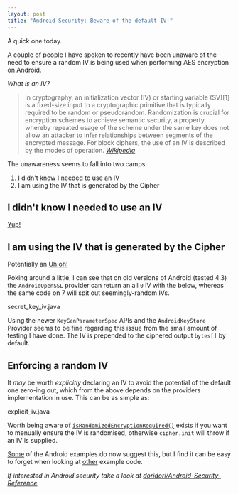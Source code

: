 ```yaml
---
layout: post
title: "Android Security: Beware of the default IV!"
---
```


A quick one today. 

A couple of people I have spoken to recently have been unaware of the need to ensure a random IV is being used when performing AES encryption on Android.

_What is an IV?_

> In cryptography, an initialization vector (IV) or starting variable (SV)[1] is a fixed-size input to a cryptographic primitive that is typically required to be random or pseudorandom. Randomization is crucial for encryption schemes to achieve semantic security, a property whereby repeated usage of the scheme under the same key does not allow an attacker to infer relationships between segments of the encrypted message. For block ciphers, the use of an IV is described by the modes of operation. _[Wikipedia](https://en.wikipedia.org/wiki/Initialization_vector)_

The unawareness seems to fall into two camps:

1. I didn't know I needed to use an IV
2. I am using the IV that is generated by the Cipher

## I didn't know I needed to use an IV

[Yup!](https://security.stackexchange.com/questions/35210/encrypting-using-aes-256-do-i-need-iv/35216#35216)

## I am using the IV that is generated by the Cipher

Potentially an [Uh oh!](https://stackoverflow.com/questions/31036780/android-cryptography-api-not-generating-safe-iv-for-aes)

Poking around a little, I can see that on old versions of Android (tested 4.3) the `AndroidOpenSSL` provider can return an all `0` IV with the below, whereas the same code on 7 will spit out seemingly-random IVs.

<div data-gist-id="2ce511580419cdcec7ec2ef886e91e4f" data-gist-file="secret_key_iv.java">secret_key_iv.java</div>

Using the newer `KeyGenParameterSpec` APIs and the `AndroidKeyStore` Provider seems to be fine regarding this issue from the small amount of testing I have done. The IV is prepended to the ciphered output `bytes[]` by default.


## Enforcing a random IV

It _may_ be worth _explicitly_ declaring an IV to avoid the potential of the default one zero-ing out, which from the above depends on the providers implementation in use. This can be as simple as:

<div data-gist-id="2ce511580419cdcec7ec2ef886e91e4f" data-hist-file="explicit_iv.java">explicit_iv.java</div>

Worth being aware of [`isRandomizedEncryptionRequired()`](https://developer.android.com/reference/android/security/keystore/KeyGenParameterSpec.html#isRandomizedEncryptionRequired()) exists if you want to menually ensure the IV is randomised, otherwise `cipher.init` will throw if an IV is supplied.

[Some](https://developer.android.com/reference/javax/crypto/Cipher.html) of the Android examples do now suggest this, but I find it can be easy to forget when looking at [other](https://developer.android.com/reference/android/security/keystore/KeyGenParameterSpec.html) example code.

_If interested in Android security take a look at [doridori/Android-Security-Reference](https://github.com/doridori/Android-Security-Reference)_




